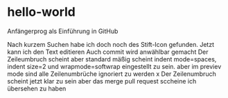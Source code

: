 # hello-world
Anfängerprog als Einführung in GitHub

Nach kurzem Suchen habe ich doch noch des Stift-Icon gefunden.
Jetzt kann ich den Text editieren
Auch commit wird anwählbar gemacht
Der Zeileumbruch scheint aber
standard mäßig scheint 
  indent mode=spaces, indent size=2 und wrapmode=softwrap
 eingestellt zu sein.
        aber im previev mode sind alle Zeilenumbrüche ignoriert zu werden
 x
 Der Zeilenumbruch scheint jetzt klar zu sein
 aber das merge pull request sccheine ich übersehen zu haben
